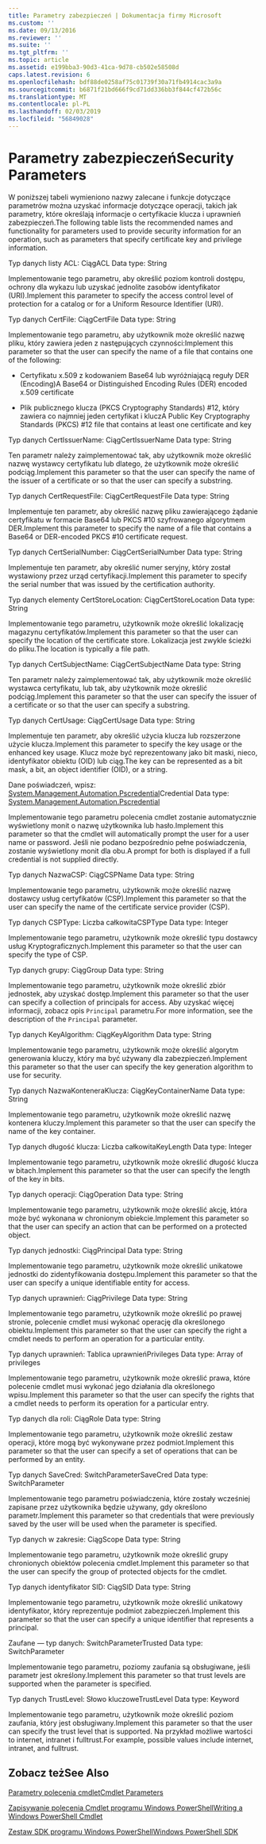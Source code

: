 ```yaml
---
title: Parametry zabezpieczeń | Dokumentacja firmy Microsoft
ms.custom: ''
ms.date: 09/13/2016
ms.reviewer: ''
ms.suite: ''
ms.tgt_pltfrm: ''
ms.topic: article
ms.assetid: e199bba3-90d3-41ca-9d78-cb502e58508d
caps.latest.revision: 6
ms.openlocfilehash: bdf88de0258af75c01739f30a71fb4914cac3a9a
ms.sourcegitcommit: b6871f21bd666f9cd71dd336bb3f844cf472b56c
ms.translationtype: MT
ms.contentlocale: pl-PL
ms.lasthandoff: 02/03/2019
ms.locfileid: "56849028"
---
```

# <a name="security-parameters"></a><span data-ttu-id="9f1bc-102">Parametry zabezpieczeń</span><span class="sxs-lookup"><span data-stu-id="9f1bc-102">Security Parameters</span></span>

<span data-ttu-id="9f1bc-103">W poniższej tabeli wymieniono nazwy zalecane i funkcje dotyczące parametrów można uzyskać informacje dotyczące operacji, takich jak parametry, które określają informacje o certyfikacie klucza i uprawnień zabezpieczeń.</span><span class="sxs-lookup"><span data-stu-id="9f1bc-103">The following table lists the recommended names and functionality for parameters used to provide security information for an operation, such as parameters that specify certificate key and privilege information.</span></span>

<span data-ttu-id="9f1bc-104">Typ danych listy ACL: Ciąg</span><span class="sxs-lookup"><span data-stu-id="9f1bc-104">ACL Data type: String</span></span>

<span data-ttu-id="9f1bc-105">Implementowanie tego parametru, aby określić poziom kontroli dostępu, ochrony dla wykazu lub uzyskać jednolite zasobów identyfikator (URI).</span><span class="sxs-lookup"><span data-stu-id="9f1bc-105">Implement this parameter to specify the access control level of protection for a catalog or for a Uniform Resource Identifier (URI).</span></span>

<span data-ttu-id="9f1bc-106">Typ danych CertFile: Ciąg</span><span class="sxs-lookup"><span data-stu-id="9f1bc-106">CertFile Data type: String</span></span>

<span data-ttu-id="9f1bc-107">Implementowanie tego parametru, aby użytkownik może określić nazwę pliku, który zawiera jeden z następujących czynności:</span><span class="sxs-lookup"><span data-stu-id="9f1bc-107">Implement this parameter so that the user can specify the name of a file that contains one of the following:</span></span>

- <span data-ttu-id="9f1bc-108">Certyfikatu x.509 z kodowaniem Base64 lub wyróżniającą reguły DER (Encoding)</span><span class="sxs-lookup"><span data-stu-id="9f1bc-108">A Base64 or Distinguished Encoding Rules (DER) encoded x.509 certificate</span></span>

- <span data-ttu-id="9f1bc-109">Plik publicznego klucza (PKCS Cryptography Standards) #12, który zawiera co najmniej jeden certyfikat i klucz</span><span class="sxs-lookup"><span data-stu-id="9f1bc-109">A Public Key Cryptography Standards (PKCS) #12 file that contains at least one certificate and key</span></span>

<span data-ttu-id="9f1bc-110">Typ danych CertIssuerName: Ciąg</span><span class="sxs-lookup"><span data-stu-id="9f1bc-110">CertIssuerName Data type: String</span></span>

<span data-ttu-id="9f1bc-111">Ten parametr należy zaimplementować tak, aby użytkownik może określić nazwę wystawcy certyfikatu lub dlatego, że użytkownik może określić podciąg.</span><span class="sxs-lookup"><span data-stu-id="9f1bc-111">Implement this parameter so that the user can specify the name of the issuer of a certificate or so that the user can specify a substring.</span></span>

<span data-ttu-id="9f1bc-112">Typ danych CertRequestFile: Ciąg</span><span class="sxs-lookup"><span data-stu-id="9f1bc-112">CertRequestFile Data type: String</span></span>

<span data-ttu-id="9f1bc-113">Implementuje ten parametr, aby określić nazwę pliku zawierającego żądanie certyfikatu w formacie Base64 lub PKCS #10 szyfrowanego algorytmem DER.</span><span class="sxs-lookup"><span data-stu-id="9f1bc-113">Implement this parameter to specify the name of a file that contains a Base64 or DER-encoded PKCS #10 certificate request.</span></span>

<span data-ttu-id="9f1bc-114">Typ danych CertSerialNumber: Ciąg</span><span class="sxs-lookup"><span data-stu-id="9f1bc-114">CertSerialNumber Data type: String</span></span>

<span data-ttu-id="9f1bc-115">Implementuje ten parametr, aby określić numer seryjny, który został wystawiony przez urząd certyfikacji.</span><span class="sxs-lookup"><span data-stu-id="9f1bc-115">Implement this parameter to specify the serial number that was issued by the certification authority.</span></span>

<span data-ttu-id="9f1bc-116">Typ danych elementy CertStoreLocation: Ciąg</span><span class="sxs-lookup"><span data-stu-id="9f1bc-116">CertStoreLocation Data type: String</span></span>

<span data-ttu-id="9f1bc-117">Implementowanie tego parametru, użytkownik może określić lokalizację magazynu certyfikatów.</span><span class="sxs-lookup"><span data-stu-id="9f1bc-117">Implement this parameter so that the user can specify the location of the certificate store.</span></span> <span data-ttu-id="9f1bc-118">Lokalizacja jest zwykle ścieżki do pliku.</span><span class="sxs-lookup"><span data-stu-id="9f1bc-118">The location is typically a file path.</span></span>

<span data-ttu-id="9f1bc-119">Typ danych CertSubjectName: Ciąg</span><span class="sxs-lookup"><span data-stu-id="9f1bc-119">CertSubjectName Data type: String</span></span>

<span data-ttu-id="9f1bc-120">Ten parametr należy zaimplementować tak, aby użytkownik może określić wystawca certyfikatu, lub tak, aby użytkownik może określić podciąg.</span><span class="sxs-lookup"><span data-stu-id="9f1bc-120">Implement this parameter so that the user can specify the issuer of a certificate or so that the user can specify a substring.</span></span>

<span data-ttu-id="9f1bc-121">Typ danych CertUsage: Ciąg</span><span class="sxs-lookup"><span data-stu-id="9f1bc-121">CertUsage Data type: String</span></span>

<span data-ttu-id="9f1bc-122">Implementuje ten parametr, aby określić użycia klucza lub rozszerzone użycie klucza.</span><span class="sxs-lookup"><span data-stu-id="9f1bc-122">Implement this parameter to specify the key usage or the enhanced key usage.</span></span> <span data-ttu-id="9f1bc-123">Klucz może być reprezentowany jako bit maski, nieco, identyfikator obiektu (OID) lub ciąg.</span><span class="sxs-lookup"><span data-stu-id="9f1bc-123">The key can be represented as a bit mask, a bit, an object identifier (OID), or a string.</span></span>

<span data-ttu-id="9f1bc-124">Dane poświadczeń, wpisz: [System.Management.Automation.Pscredential](/dotnet/api/System.Management.Automation.PSCredential)</span><span class="sxs-lookup"><span data-stu-id="9f1bc-124">Credential Data type: [System.Management.Automation.Pscredential](/dotnet/api/System.Management.Automation.PSCredential)</span></span>

<span data-ttu-id="9f1bc-125">Implementowanie tego parametru polecenia cmdlet zostanie automatycznie wyświetlony monit o nazwę użytkownika lub hasło.</span><span class="sxs-lookup"><span data-stu-id="9f1bc-125">Implement this parameter so that the cmdlet will automatically prompt the user for a user name or password.</span></span> <span data-ttu-id="9f1bc-126">Jeśli nie podano bezpośrednio pełne poświadczenia, zostanie wyświetlony monit dla obu.</span><span class="sxs-lookup"><span data-stu-id="9f1bc-126">A prompt for both is displayed if a full credential is not supplied directly.</span></span>

<span data-ttu-id="9f1bc-127">Typ danych NazwaCSP: Ciąg</span><span class="sxs-lookup"><span data-stu-id="9f1bc-127">CSPName Data type: String</span></span>

<span data-ttu-id="9f1bc-128">Implementowanie tego parametru, użytkownik może określić nazwę dostawcy usług certyfikatów (CSP).</span><span class="sxs-lookup"><span data-stu-id="9f1bc-128">Implement this parameter so that the user can specify the name of the certificate service provider (CSP).</span></span>

<span data-ttu-id="9f1bc-129">Typ danych CSPType: Liczba całkowita</span><span class="sxs-lookup"><span data-stu-id="9f1bc-129">CSPType Data type: Integer</span></span>

<span data-ttu-id="9f1bc-130">Implementowanie tego parametru, użytkownik może określić typu dostawcy usług Kryptograficznych.</span><span class="sxs-lookup"><span data-stu-id="9f1bc-130">Implement this parameter so that the user can specify the type of CSP.</span></span>

<span data-ttu-id="9f1bc-131">Typ danych grupy: Ciąg</span><span class="sxs-lookup"><span data-stu-id="9f1bc-131">Group Data type: String</span></span>

<span data-ttu-id="9f1bc-132">Implementowanie tego parametru, użytkownik może określić zbiór jednostek, aby uzyskać dostęp.</span><span class="sxs-lookup"><span data-stu-id="9f1bc-132">Implement this parameter so that the user can specify a collection of principals for access.</span></span> <span data-ttu-id="9f1bc-133">Aby uzyskać więcej informacji, zobacz opis `Principal` parametru.</span><span class="sxs-lookup"><span data-stu-id="9f1bc-133">For more information, see the description of the `Principal` parameter.</span></span>

<span data-ttu-id="9f1bc-134">Typ danych KeyAlgorithm: Ciąg</span><span class="sxs-lookup"><span data-stu-id="9f1bc-134">KeyAlgorithm Data type: String</span></span>

<span data-ttu-id="9f1bc-135">Implementowanie tego parametru, użytkownik może określić algorytm generowania kluczy, który ma być używany dla zabezpieczeń.</span><span class="sxs-lookup"><span data-stu-id="9f1bc-135">Implement this parameter so that the user can specify the key generation algorithm to use for security.</span></span>

<span data-ttu-id="9f1bc-136">Typ danych NazwaKonteneraKlucza: Ciąg</span><span class="sxs-lookup"><span data-stu-id="9f1bc-136">KeyContainerName Data type: String</span></span>

<span data-ttu-id="9f1bc-137">Implementowanie tego parametru, użytkownik może określić nazwę kontenera kluczy.</span><span class="sxs-lookup"><span data-stu-id="9f1bc-137">Implement this parameter so that the user can specify the name of the key container.</span></span>

<span data-ttu-id="9f1bc-138">Typ danych długość klucza: Liczba całkowita</span><span class="sxs-lookup"><span data-stu-id="9f1bc-138">KeyLength Data type: Integer</span></span>

<span data-ttu-id="9f1bc-139">Implementowanie tego parametru, użytkownik może określić długość klucza w bitach.</span><span class="sxs-lookup"><span data-stu-id="9f1bc-139">Implement this parameter so that the user can specify the length of the key in bits.</span></span>

<span data-ttu-id="9f1bc-140">Typ danych operacji: Ciąg</span><span class="sxs-lookup"><span data-stu-id="9f1bc-140">Operation Data type: String</span></span>

<span data-ttu-id="9f1bc-141">Implementowanie tego parametru, użytkownik może określić akcję, która może być wykonana w chronionym obiekcie.</span><span class="sxs-lookup"><span data-stu-id="9f1bc-141">Implement this parameter so that the user can specify an action that can be performed on a protected object.</span></span>

<span data-ttu-id="9f1bc-142">Typ danych jednostki: Ciąg</span><span class="sxs-lookup"><span data-stu-id="9f1bc-142">Principal Data type: String</span></span>

<span data-ttu-id="9f1bc-143">Implementowanie tego parametru, użytkownik może określić unikatowe jednostki do zidentyfikowania dostępu.</span><span class="sxs-lookup"><span data-stu-id="9f1bc-143">Implement this parameter so that the user can specify a unique identifiable entity for access.</span></span>

<span data-ttu-id="9f1bc-144">Typ danych uprawnień: Ciąg</span><span class="sxs-lookup"><span data-stu-id="9f1bc-144">Privilege Data type: String</span></span>

<span data-ttu-id="9f1bc-145">Implementowanie tego parametru, użytkownik może określić po prawej stronie, polecenie cmdlet musi wykonać operację dla określonego obiektu.</span><span class="sxs-lookup"><span data-stu-id="9f1bc-145">Implement this parameter so that the user can specify the right a cmdlet needs to perform an operation for a particular entity.</span></span>

<span data-ttu-id="9f1bc-146">Typ danych uprawnień: Tablica uprawnień</span><span class="sxs-lookup"><span data-stu-id="9f1bc-146">Privileges Data type: Array of privileges</span></span>

<span data-ttu-id="9f1bc-147">Implementowanie tego parametru, użytkownik może określić prawa, które polecenie cmdlet musi wykonać jego działania dla określonego wpisu.</span><span class="sxs-lookup"><span data-stu-id="9f1bc-147">Implement this parameter so that the user can specify the rights that a cmdlet needs to perform its operation for a particular entry.</span></span>

<span data-ttu-id="9f1bc-148">Typ danych dla roli: Ciąg</span><span class="sxs-lookup"><span data-stu-id="9f1bc-148">Role Data type: String</span></span>

<span data-ttu-id="9f1bc-149">Implementowanie tego parametru, użytkownik może określić zestaw operacji, które mogą być wykonywane przez podmiot.</span><span class="sxs-lookup"><span data-stu-id="9f1bc-149">Implement this parameter so that the user can specify a set of operations that can be performed by an entity.</span></span>

<span data-ttu-id="9f1bc-150">Typ danych SaveCred: SwitchParameter</span><span class="sxs-lookup"><span data-stu-id="9f1bc-150">SaveCred Data type: SwitchParameter</span></span>

<span data-ttu-id="9f1bc-151">Implementowanie tego parametru poświadczenia, które zostały wcześniej zapisane przez użytkownika będzie używany, gdy określono parametr.</span><span class="sxs-lookup"><span data-stu-id="9f1bc-151">Implement this parameter so that credentials that were previously saved by the user will be used when the parameter is specified.</span></span>

<span data-ttu-id="9f1bc-152">Typ danych w zakresie: Ciąg</span><span class="sxs-lookup"><span data-stu-id="9f1bc-152">Scope Data type: String</span></span>

<span data-ttu-id="9f1bc-153">Implementowanie tego parametru, użytkownik może określić grupy chronionych obiektów polecenia cmdlet.</span><span class="sxs-lookup"><span data-stu-id="9f1bc-153">Implement this parameter so that the user can specify the group of protected objects for the cmdlet.</span></span>

<span data-ttu-id="9f1bc-154">Typ danych identyfikator SID: Ciąg</span><span class="sxs-lookup"><span data-stu-id="9f1bc-154">SID Data type: String</span></span>

<span data-ttu-id="9f1bc-155">Implementowanie tego parametru, użytkownik może określić unikatowy identyfikator, który reprezentuje podmiot zabezpieczeń.</span><span class="sxs-lookup"><span data-stu-id="9f1bc-155">Implement this parameter so that the user can specify a unique identifier that represents a principal.</span></span>

<span data-ttu-id="9f1bc-156">Zaufane — typ danych: SwitchParameter</span><span class="sxs-lookup"><span data-stu-id="9f1bc-156">Trusted Data type: SwitchParameter</span></span>

<span data-ttu-id="9f1bc-157">Implementowanie tego parametru, poziomy zaufania są obsługiwane, jeśli parametr jest określony.</span><span class="sxs-lookup"><span data-stu-id="9f1bc-157">Implement this parameter so that trust levels are supported when the parameter is specified.</span></span>

<span data-ttu-id="9f1bc-158">Typ danych TrustLevel: Słowo kluczowe</span><span class="sxs-lookup"><span data-stu-id="9f1bc-158">TrustLevel Data type: Keyword</span></span>

<span data-ttu-id="9f1bc-159">Implementowanie tego parametru, użytkownik może określić poziom zaufania, który jest obsługiwany.</span><span class="sxs-lookup"><span data-stu-id="9f1bc-159">Implement this parameter so that the user can specify the trust level that is supported.</span></span> <span data-ttu-id="9f1bc-160">Na przykład możliwe wartości to internet, intranet i fulltrust.</span><span class="sxs-lookup"><span data-stu-id="9f1bc-160">For example, possible values include internet, intranet, and fulltrust.</span></span>

## <a name="see-also"></a><span data-ttu-id="9f1bc-161">Zobacz też</span><span class="sxs-lookup"><span data-stu-id="9f1bc-161">See Also</span></span>

[<span data-ttu-id="9f1bc-162">Parametry polecenia cmdlet</span><span class="sxs-lookup"><span data-stu-id="9f1bc-162">Cmdlet Parameters</span></span>](./cmdlet-parameters.md)

[<span data-ttu-id="9f1bc-163">Zapisywanie polecenia Cmdlet programu Windows PowerShell</span><span class="sxs-lookup"><span data-stu-id="9f1bc-163">Writing a Windows PowerShell Cmdlet</span></span>](./writing-a-windows-powershell-cmdlet.md)

[<span data-ttu-id="9f1bc-164">Zestaw SDK programu Windows PowerShell</span><span class="sxs-lookup"><span data-stu-id="9f1bc-164">Windows PowerShell SDK</span></span>](../windows-powershell-reference.md)
